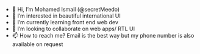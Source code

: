 - 👋 Hi, I’m Mohamed Ismail (@secretMeedo)
- 👀 I’m interested in beautiful international UI 
- 🌱 I’m currently learning front end web dev
- 💞️ I’m looking to collaborate on web apps/ RTL UI
- 📫 How to reach me? Email is the best way but my phone number is also available on request

<!---
secretMeedo/secretMeedo is a ✨ special ✨ repository because its `README.md` (this file) appears on your GitHub profile.
You can click the Preview link to take a look at your changes.
--->
